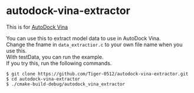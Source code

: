 # autodock-vina-extractor
This is for [AutoDock Vina](http://vina.scripps.edu/)

You can use this to extract model data to use in AutoDock Vina.<br>
Change the fname in `data_extractior.c` to your own file name when you use this.<br>
With testData, you can run the example.<br>
If you try this, run the following commands.<br>
```
$ git clone https://github.com/Tiger-0512/autodock-vina-extractor.git
$ cd autodock-vina-extractor
$ ./cmake-build-debug/autodock_vina_extractor
```

